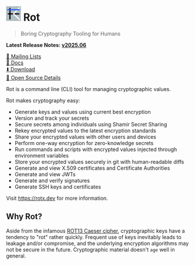 # <img alt=logo src=rot.png width=40px> Rot

> Boring Cryptography Tooling for Humans

**Latest Release Notes: [v2025.06](https://rotx.dev/blog/whats-new-202506/)**

[:speech_balloon: Mailing Lists](https://rotx.dev/docs/references/mailing-lists/)\
[:book: Docs](https://rotx.dev/docs/)\
[:arrow_down: Download](https://rotx.dev/docs/guides/install-rot/)\
[:eyes: Open Source Details](https://candid.dev/open-source)

Rot is a command line (CLI) tool for managing cryptographic values.

Rot makes cryptography easy:

- Generate keys and values using current best encryption
- Version and track your secrets
- Secure secrets among individuals using Shamir Secret Sharing
- Rekey encrypted values to the latest encryption standards
- Share your encrypted values with other users and devices
- Perform one-way encryption for zero-knowledge secrets
- Run commands and scripts with encrypted values injected through environment variables
- Store your encrypted values securely in git with human-readable diffs
- Generate and view X.509 certificates and Certificate Authorities
- Generate and view JWTs
- Generate and verify signatures
- Generate SSH keys and certificates

Visit https://rotx.dev for more information.

## Why Rot?

Aside from the infamous [ROT13 Caeser cipher](https://en.wikipedia.org/wiki/ROT13), cryptographic keys have a tendency to "rot" rather quickly.  Frequent use of keys inevitably leads to leakage and/or compromise, and the underlying encryption algorithms may not be secure in the future.  Cryptographic material doesn't `age` well in general.
